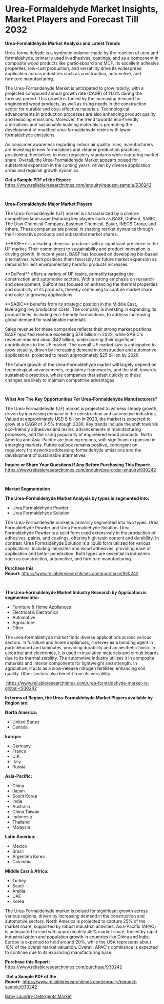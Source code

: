 <p><h1>Urea-Formaldehyde Market Insights, Market Players and Forecast Till 2032</h1></p><p><strong>Urea-Formaldehyde Market Analysis and Latest Trends</strong></p>
<p><p>Urea-formaldehyde is a synthetic polymer made by the reaction of urea and formaldehyde, primarily used in adhesives, coatings, and as a component in composite wood products like particleboard and MDF. Its excellent adhesive properties, low-cost production, and versatility drive its widespread application across industries such as construction, automotive, and furniture manufacturing.</p><p>The Urea-Formaldehyde Market is anticipated to grow rapidly, with a projected compound annual growth rate (CAGR) of 11.6% during the forecast period. This growth is fueled by the increasing demand for engineered wood products, as well as rising needs in the construction sector for durable and cost-effective materials. Technological advancements in production processes are also enhancing product quality and reducing emissions. Moreover, the trend towards eco-friendly alternatives and sustainable building materials is promoting the development of modified urea-formaldehyde resins with lower formaldehyde emissions.</p><p>As consumer awareness regarding indoor air quality rises, manufacturers are investing in new formulations and cleaner production practices, positioning themselves to meet regulatory standards while capturing market share. Overall, the Urea-Formaldehyde Market appears poised for substantial expansion in the coming years, driven by diverse application areas and regional growth dynamics.</p></p>
<p><strong>Get a Sample PDF of the Report:&nbsp;</strong> <a href="https://www.reliableresearchtimes.com/enquiry/request-sample/930242?utm_campaign=2624&utm_medium=2&utm_source=Github&utm_content=ia&utm_term=21032025&utm_id=urea-formaldehyde">https://www.reliableresearchtimes.com/enquiry/request-sample/930242</a></p>
<p>&nbsp;</p>
<p><strong>Urea-Formaldehyde Major Market Players</strong></p>
<p><p>The Urea-Formaldehyde (UF) market is characterized by a diverse competitive landscape featuring key players such as BASF, DuPont, SABIC, The Dow Chemical Company, Eastman Chemical, Bayer, INEOS Group, and others. These companies are pivotal in shaping market dynamics through their innovative products and substantial market shares.</p><p>**BASF** is a leading chemical producer with a significant presence in the UF market. Their commitment to sustainability and product innovation is driving growth. In recent years, BASF has focused on developing bio-based alternatives, which positions them favorably for future market expansion as demand for less environmentally harmful products increases.</p><p>**DuPont** offers a variety of UF resins, primarily targeting the construction and automotive sectors. With a strong emphasis on research and development, DuPont has focused on enhancing the thermal properties and durability of its products, thereby continuing to capture market share and cater to growing applications.</p><p>**SABIC** benefits from its strategic position in the Middle East, leveraging low production costs. The company is investing in expanding its product lines, including eco-friendly formulations, to address increasing global demand for sustainable materials.</p><p>Sales revenue for these companies reflects their strong market positions. BASF reported revenue exceeding $78 billion in 2022, while SABIC's revenue reached about $42 billion, underscoring their significant contributions to the UF market. The overall UF market size is anticipated to grow steadily, driven by increasing demand in construction and automotive applications, projected to reach approximately $25 billion by 2026. </p><p>The future growth of the Urea-Formaldehyde market will largely depend on technological advancements, regulatory frameworks, and the shift towards sustainable practices, where companies that adapt quickly to these changes are likely to maintain competitive advantages.</p></p>
<p>&nbsp;</p>
<p><strong>What Are The Key Opportunities For Urea-Formaldehyde Manufacturers?</strong></p>
<p><p>The Urea-Formaldehyde (UF) market is projected to witness steady growth, driven by increasing demand in the construction and automotive industries. Valued at approximately USD 8 billion in 2023, the market is expected to grow at a CAGR of 3-5% through 2030. Key trends include the shift towards eco-friendly adhesives and resins, advancements in manufacturing processes, and the rising popularity of engineered wood products. North America and Asia-Pacific are leading regions, with significant expansion in emerging markets. Future outlook remains positive, contingent on regulatory frameworks addressing formaldehyde emissions and the development of sustainable alternatives.</p></p>
<p><strong>Inquire or Share Your Questions If Any Before Purchasing This Report:</strong> <a href="https://www.reliableresearchtimes.com/enquiry/pre-order-enquiry/930242?utm_campaign=2624&utm_medium=2&utm_source=Github&utm_content=ia&utm_term=21032025&utm_id=urea-formaldehyde">https://www.reliableresearchtimes.com/enquiry/pre-order-enquiry/930242</a></p>
<p>&nbsp;</p>
<p><strong>Market Segmentation</strong></p>
<p><strong>The Urea-Formaldehyde Market Analysis by types is segmented into:</strong></p>
<p><ul><li>Urea Formaldehyde Powder</li><li>Urea Formaldehyde Solution</li></ul></p>
<p><p>The Urea-Formaldehyde market is primarily segmented into two types: Urea Formaldehyde Powder and Urea Formaldehyde Solution. Urea Formaldehyde Powder is a solid form used extensively in the production of adhesives, paints, and coatings, offering high resin content and durability. In contrast, Urea Formaldehyde Solution is a liquid form utilized for various applications, including laminates and wood adhesives, providing ease of application and better penetration. Both types are essential in industries such as construction, automotive, and furniture manufacturing.</p></p>
<p><strong>Purchase this Report:&nbsp;</strong><a href="https://www.reliableresearchtimes.com/purchase/930242?utm_campaign=2624&utm_medium=2&utm_source=Github&utm_content=ia&utm_term=21032025&utm_id=urea-formaldehyde">https://www.reliableresearchtimes.com/purchase/930242</a></p>
<p>&nbsp;</p>
<p><strong>The Urea-Formaldehyde Market Industry Research by Application is segmented into:</strong></p>
<p><ul><li>Furniture & Home Appliances</li><li>Electrical & Electronics</li><li>Automotive</li><li>Agriculture</li><li>Other</li></ul></p>
<p><p>The urea-formaldehyde market finds diverse applications across various sectors. In furniture and home appliances, it serves as a bonding agent in particleboard and laminates, providing durability and an aesthetic finish. In electrical and electronics, it is used in insulation materials and circuit boards due to its thermal stability. The automotive industry utilizes it in composite materials and interior components for lightweight and strength. In agriculture, it acts as a slow-release nitrogen fertilizer, enhancing soil quality. Other sectors also benefit from its versatility.</p></p>
<p><a href="https://www.reliableresearchtimes.com/urea-formaldehyde-market-in-global-r930242?utm_campaign=2624&utm_medium=2&utm_source=Github&utm_content=ia&utm_term=21032025&utm_id=urea-formaldehyde">&nbsp;https://www.reliableresearchtimes.com/urea-formaldehyde-market-in-global-r930242</a></p>
<p><strong>In terms of Region, the Urea-Formaldehyde Market Players available by Region are:</strong></p>
<p>
    <p> <strong> North America: </strong>
        <ul>
            <li>United States</li>
            <li>Canada</li>
        </ul>
        </p> 
    <p> <strong> Europe: </strong>
        <ul>
            <li>Germany</li>
            <li>France</li>
            <li>U.K.</li>
            <li>Italy</li>
            <li>Russia</li>
        </ul>
        </p> 
    <p> <strong> Asia-Pacific: </strong>
        <ul>
            <li>China</li>
            <li>Japan</li>
            <li>South Korea</li>
            <li>India</li>
            <li>Australia</li>
            <li>China Taiwan</li>
            <li>Indonesia</li>
            <li>Thailand</li>
            <li>Malaysia</li>
        </ul>
        </p> 
    <p> <strong> Latin America: </strong>
        <ul>
            <li>Mexico</li>
            <li>Brazil</li>
            <li>Argentina Korea</li>
            <li>Colombia</li>
        </ul>
        </p> 
    <p> <strong> Middle East & Africa: </strong>
        <ul>
            <li>Turkey</li>
            <li>Saudi</li>
            <li>Arabia</li>
            <li>UAE</li>
            <li>Korea</li>
        </ul>
    </p>
    </p>
<p><p>The Urea-Formaldehyde market is poised for significant growth across various regions, driven by increasing demand in the construction and automotive sectors. North America is projected to capture 25% of the market share, supported by robust industrial activities. Asia-Pacific (APAC) is anticipated to lead with approximately 45% market share, fueled by rapid industrialization and population growth in countries like China and India. Europe is expected to hold around 20%, while the USA represents about 10% of the overall market valuation. Overall, APAC's dominance is expected to continue due to its expanding manufacturing base.</p></p>
<p><strong>Purchase this Report: </strong><a href="https://www.reliableresearchtimes.com/purchase/930242?utm_campaign=2624&utm_medium=2&utm_source=Github&utm_content=ia&utm_term=21032025&utm_id=urea-formaldehyde">https://www.reliableresearchtimes.com/purchase/930242</a></p>
<p>&nbsp;<strong>Get a Sample PDF of the Report:&nbsp;&nbsp;</strong><a href="https://www.reliableresearchtimes.com/enquiry/request-sample/930242?utm_campaign=2624&utm_medium=2&utm_source=Github&utm_content=ia&utm_term=21032025&utm_id=urea-formaldehyde">https://www.reliableresearchtimes.com/enquiry/request-sample/930242</a></p>
<p><strong></strong></p>
<p><p><a href="https://github.com/mayabungard8092/Market-Research-Report-List-1/blob/main/baby-laundry-detergents-market.md?utm_campaign=2624&utm_medium=2&utm_source=Github&utm_content=ia&utm_term=21032025&utm_id=urea-formaldehyde">Baby Laundry Detergents Market</a></p></p>